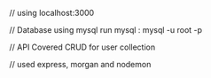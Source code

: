 // using localhost:3000

// Database
using mysql 
run mysql : mysql -u root -p         

// API Covered 
CRUD for user collection

// used express, morgan and nodemon
